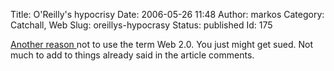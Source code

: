 Title: O'Reilly's hypocrisy
Date: 2006-05-26 11:48
Author: markos
Category: Catchall, Web
Slug: oreillys-hypocrasy
Status: published
Id: 175

<div>
 <p>
  <a href="http://radar.oreilly.com/archives/2006/05/controversy_about_our_web_20_s.html">
   Another reason
  </a>
  not to use the term Web 2.0. You just might get sued. Not much to add to things already said in the article comments.
 </p>
</div>

